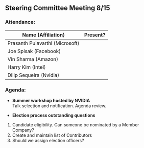 ## Steering Committee Meeting 8/15

### Attendance:

| Name (Affiliation) | Present? |
| ------------------------------- | --- |
| Prasanth Pulavarthi (Microsoft) |  |
| Joe Spisak (Facebook)           |  |
| Vin Sharma (Amazon)             |  | 
| Harry Kim (Intel)               |  |
| Dilip Sequeira (Nvidia)         |  |



### Agenda:
* **Summer workshop hosted by NVIDIA**  
Talk selection and notification. 
Agenda review.

* **Election process outstanding questions**  
1) Candidate eligibility. Can someone be nominated by a Member Company? 
2) Create and maintain list of Contributors
3) Should we assign election officers? 
